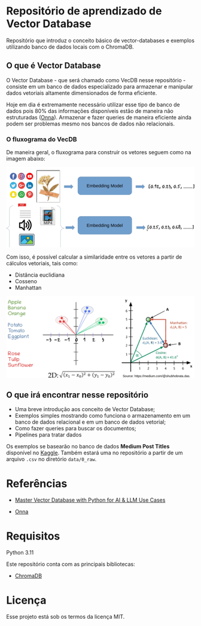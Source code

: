 # Repositório de aprendizado de Vector Database

Repositório que introduz o conceito básico de vector-databases e exemplos utilizando banco de dados locais com o ChromaDB.

## O que é Vector Database

O Vector Database - que será chamado como VecDB nesse repositório - consiste em um banco de dados especializado para armazenar e manipular dados vetoriais altamente dimensionados de forma eficiente.

Hoje em dia é extremamente necessário utilizar esse tipo de banco de dados pois 80% das informações disponíveis estão de maneira não estruturadas ([Onna](https://onna.com/maximizing-value-of-unstructured-data)). Armazenar e fazer queries de maneira eficiente ainda podem ser problemas mesmo nos bancos de dados não relacionais.

### O fluxograma do VecDB

De maneira geral, o fluxograma para construir os vetores seguem como na imagem abaixo:

![VecDB Fluxograma](/public/vecdb_fluxogram.png)

Com isso, é possível calcular a similaridade entre os vetores a partir de cálculos vetoriais, tais como:

* Distância euclidiana
* Cosseno
* Manhattan

![VecDB Similaridade](/public/vecdb_similarity.png)

## O que irá encontrar nesse repositório

* Uma breve introdução aos conceito de Vector Database;
* Exemplos simples mostrando como funciona o armazenamento em um banco de dados relacional e em um banco de dados vetorial;
* Como fazer queries para buscar os documentos;
* Pipelines para tratar dados

Os exemplos se basearão no banco de dados **Medium Post Titles** disponível no [Kaggle](https://www.kaggle.com/datasets/nulldata/medium-post-titles). Também estará uma no repositório a partir de um arquivo `.csv` no diretório `data/0_raw`.

# Referências

* [Master Vector Database with Python for AI & LLM Use Cases](https://www.udemy.com/course/vector-db/)

* [Onna](https://onna.com/maximizing-value-of-unstructured-data)

# Requisitos

Python 3.11

Este repositório conta com as principais bibliotecas:

* [ChromaDB](https://www.trychroma.com/)

# Licença

Esse projeto está sob os termos da licença MIT.

